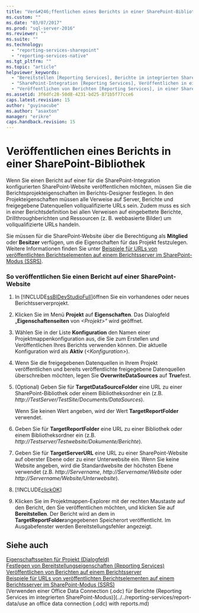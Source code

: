 ```yaml
---
title: "Ver&#246;ffentlichen eines Berichts in einer SharePoint-Bibliothek | Microsoft Docs"
ms.custom: ""
ms.date: "03/07/2017"
ms.prod: "sql-server-2016"
ms.reviewer: ""
ms.suite: ""
ms.technology: 
  - "reporting-services-sharepoint"
  - "reporting-services-native"
ms.tgt_pltfrm: ""
ms.topic: "article"
helpviewer_keywords: 
  - "Bereitstellen [Reporting Services], Berichte im integrierten SharePoint-Modus"
  - "SharePoint-Integration [Reporting Services], Veröffentlichen in einer Bibliothek"
  - "Veröffentlichen von Berichten [Reporting Services], in einer SharePoint-Bibliothek"
ms.assetid: 3f6dfc28-50d8-4231-bd25-871b5f77cce6
caps.latest.revision: 15
author: "guyinacube"
ms.author: "asaxton"
manager: "erikre"
caps.handback.revision: 15
---
```

# Ver&#246;ffentlichen eines Berichts in einer SharePoint-Bibliothek
  Wenn Sie einen Bericht auf einer für die SharePoint-Integration konfigurierten SharePoint-Website veröffentlichen möchten, müssen Sie die Berichtsprojekteigenschaften im Berichts-Designer festlegen. In den Projekteigenschaften müssen alle Verweise auf Server, Berichte und freigegebene Datenquellen vollqualifizierte URLs sein. Zudem muss es sich in einer Berichtsdefinition bei allen Verweisen auf eingebettete Berichte, Drillthroughberichten und Ressourcen (z. B. webbasierte Bilder) um vollqualifizierte URLs handeln.  
  
 Sie müssen für die SharePoint-Website über die Berechtigung als **Mitglied** oder **Besitzer** verfügen, um die Eigenschaften für das Projekt festzulegen. Weitere Informationen finden Sie unter [Beispiele für URLs von veröffentlichten Berichtselementen auf einem Berichtsserver im SharePoint-Modus &#40;SSRS&#41;](../../reporting-services/tools/url-examples-for-items-on-a-report-server-sharepoint-mode.md).  
  
### So veröffentlichen Sie einen Bericht auf einer SharePoint-Website  
  
1.  In [!INCLUDE[ssBIDevStudioFull](../../includes/ssbidevstudiofull-md.md)]öffnen Sie ein vorhandenes oder neues Berichtsserverprojekt.  
  
2.  Klicken Sie im Menü **Projekt** auf **Eigenschaften**. Das Dialogfeld „**Eigenschaftenseiten** von *\<Projekt>*“ wird geöffnet.  
  
3.  Wählen Sie in der Liste **Konfiguration** den Namen einer Projektmappenkonfiguration aus, die Sie zum Erstellen und Veröffentlichen Ihres Berichts verwenden können. Die aktuelle Konfiguration wird als **Aktiv** (*\<Konfiguration>*).  
  
4.  Wenn Sie die freigegebenen Datenquellen in Ihrem Projekt veröffentlichen und bereits veröffentlichte freigegebene Datenquellen überschreiben möchten, legen Sie **OverwriteDataSources** auf **True**fest.  
  
5.  (Optional) Geben Sie für **TargetDataSourceFolder** eine URL zu einer SharePoint-Bibliothek oder einem Bibliotheksordner ein (z.B. *http://TestServer/TestSite/Documents/DataSources*).  
  
     Wenn Sie keinen Wert angeben, wird der Wert **TargetReportFolder** verwendet.  
  
6.  Geben Sie für **TargetReportFolder** eine URL zu einer Bibliothek oder einem Bibliotheksordner ein (z.B. *http://Testserver/Testwebsite/Dokumente/Berichte*).  
  
7.  Geben Sie für **TargetServerURL** eine URL zu einer SharePoint-Website auf oberster Ebene oder zu einer Unterwebsite ein. Wenn Sie keine Website angeben, wird die Standardwebsite der höchsten Ebene verwendet (z.B. *http://Servername*, *http://Servername/Website* oder *http://Servername/Website/Unterwebsite*).  
  
8.  [!INCLUDE[clickOK](../../includes/clickok-md.md)]  
  
9. Klicken Sie im Projektmappen-Explorer mit der rechten Maustaste auf den Bericht, den Sie veröffentlichen möchten, und klicken Sie auf **Bereitstellen**. Der Bericht wird an dem in **TargetReportFolder**angegebenen Speicherort veröffentlicht. Im Ausgabefenster werden Bereitstellungsfehler angezeigt.  
  
## Siehe auch  
 [Eigenschaftsseiten für Projekt (Dialogfeld)](../../reporting-services/tools/project-property-pages-dialog-box.md)   
 [Festlegen von Bereitstellungseigenschaften &#40;Reporting Services&#41;](../../reporting-services/tools/set-deployment-properties-reporting-services.md)   
 [Veröffentlichen von Berichten auf einem Berichtsserver](../../reporting-services/reports/publishing-reports-to-a-report-server.md)   
 [Beispiele für URLs von veröffentlichten Berichtselementen auf einem Berichtsserver im SharePoint-Modus &#40;SSRS&#41;](../../reporting-services/tools/url-examples-for-items-on-a-report-server-sharepoint-mode.md)   
 [Verwenden einer Office Data Connection &#40;.odc&#41; für Berichte &#40;Reporting Services im integrierten SharePoint-Modus&#41;](../../reporting-services/report-data/use an office data connection (.odc) with reports.md)  
  
  